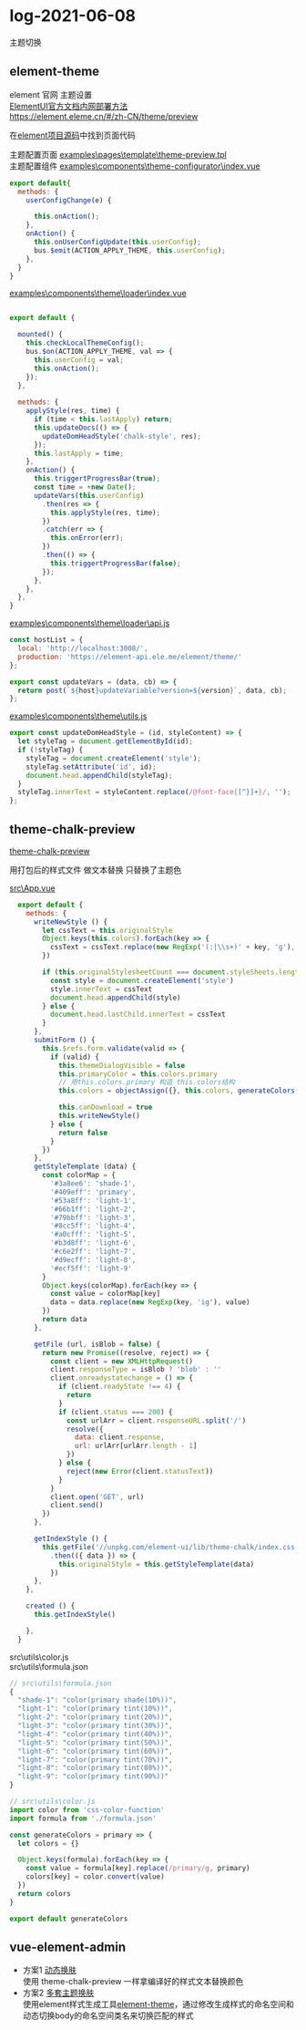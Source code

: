 # log-2021-06-08
主题切换

## element-theme
element 官网 主题设置  
[ElementUI官方文档内网部署方法](https://segmentfault.com/a/1190000022448689)  
https://element.eleme.cn/#/zh-CN/theme/preview

在[element项目源码](https://github.com/ElemeFE/element)中找到页面代码

主题配置页面 [examples\pages\template\theme-preview.tpl](https://github.com/ElemeFE/element/blob/dev/examples/pages/template/theme-preview.tpl)  
主题配置组件 [examples\components\theme-configurator\index.vue](https://github.com/ElemeFE/element/blob/dev/examples/components/theme-configurator/index.vue)
```js
export default{
  methods: {
    userConfigChange(e) {

      this.onAction();
    },
    onAction() {
      this.onUserConfigUpdate(this.userConfig);
      bus.$emit(ACTION_APPLY_THEME, this.userConfig);
    },
  }
}
```

[examples\components\theme\loader\index.vue](https://github.com/ElemeFE/element/blob/dev/examples/components/theme/loader/index.vue)
```js

export default {

  mounted() {
    this.checkLocalThemeConfig();
    bus.$on(ACTION_APPLY_THEME, val => {
      this.userConfig = val;
      this.onAction();
    });
  },
    
  methods: {
    applyStyle(res, time) {
      if (time < this.lastApply) return;
      this.updateDocs(() => {
        updateDomHeadStyle('chalk-style', res);
      });
      this.lastApply = time;
    },
    onAction() {
      this.triggertProgressBar(true);
      const time = +new Date();
      updateVars(this.userConfig)
        .then(res => {
          this.applyStyle(res, time);
        })
        .catch(err => {
          this.onError(err);
        })
        .then(() => {
          this.triggertProgressBar(false);
        });
      },
    },
  },
}
```

[examples\components\theme\loader\api.js](https://github.com/ElemeFE/element/blob/dev/examples/components/theme/loader/api.js)
```js
const hostList = {
  local: 'http://localhost:3008/',
  production: 'https://element-api.ele.me/element/theme/'
};

export const updateVars = (data, cb) => {
  return post(`${host}updateVariable?version=${version}`, data, cb);
};
```

[examples\components\theme\utils.js](https://github.com/ElemeFE/element/blob/dev/examples/components/theme/utils.js)
```js
export const updateDomHeadStyle = (id, styleContent) => {
  let styleTag = document.getElementById(id);
  if (!styleTag) {
    styleTag = document.createElement('style');
    styleTag.setAttribute('id', id);
    document.head.appendChild(styleTag);
  }
  styleTag.innerText = styleContent.replace(/@font-face{[^}]+}/, '');
};
```

## theme-chalk-preview
[theme-chalk-preview](https://github.com/ElementUI/theme-chalk-preview)

用打包后的样式文件 做文本替换 只替换了主题色

[src\App.vue](https://github.com/ElementUI/theme-chalk-preview/blob/master/src/App.vue)
```js
  export default {
    methods: {
      writeNewStyle () {
        let cssText = this.originalStyle
        Object.keys(this.colors).forEach(key => {
          cssText = cssText.replace(new RegExp('(:|\\s+)' + key, 'g'), '$1' + this.colors[key])
        })

        if (this.originalStylesheetCount === document.styleSheets.length) {
          const style = document.createElement('style')
          style.innerText = cssText
          document.head.appendChild(style)
        } else {
          document.head.lastChild.innerText = cssText
        }
      },
      submitForm () {
        this.$refs.form.validate(valid => {
          if (valid) {
            this.themeDialogVisible = false
            this.primaryColor = this.colors.primary
            // 用this.colors.primary 构造 this.colors结构
            this.colors = objectAssign({}, this.colors, generateColors(this.colors.primary)) // ES2015 Object.assign() ponyfill

            this.canDownload = true
            this.writeNewStyle()
          } else {
            return false
          }
        })
      },
      getStyleTemplate (data) {
        const colorMap = {
          '#3a8ee6': 'shade-1',
          '#409eff': 'primary',
          '#53a8ff': 'light-1',
          '#66b1ff': 'light-2',
          '#79bbff': 'light-3',
          '#8cc5ff': 'light-4',
          '#a0cfff': 'light-5',
          '#b3d8ff': 'light-6',
          '#c6e2ff': 'light-7',
          '#d9ecff': 'light-8',
          '#ecf5ff': 'light-9'
        }
        Object.keys(colorMap).forEach(key => {
          const value = colorMap[key]
          data = data.replace(new RegExp(key, 'ig'), value)
        })
        return data
      },

      getFile (url, isBlob = false) {
        return new Promise((resolve, reject) => {
          const client = new XMLHttpRequest()
          client.responseType = isBlob ? 'blob' : ''
          client.onreadystatechange = () => {
            if (client.readyState !== 4) {
              return
            }
            if (client.status === 200) {
              const urlArr = client.responseURL.split('/')
              resolve({
                data: client.response,
                url: urlArr[urlArr.length - 1]
              })
            } else {
              reject(new Error(client.statusText))
            }
          }
          client.open('GET', url)
          client.send()
        })
      },

      getIndexStyle () {
        this.getFile('//unpkg.com/element-ui/lib/theme-chalk/index.css')
          .then(({ data }) => {
            this.originalStyle = this.getStyleTemplate(data)
          })
      },
    },

    created () {
      this.getIndexStyle()

    },
  }
```

src\utils\color.js  
src\utils\formula.json
```js
// src\utils\formula.json
{
  "shade-1": "color(primary shade(10%))",
  "light-1": "color(primary tint(10%))",
  "light-2": "color(primary tint(20%))",
  "light-3": "color(primary tint(30%))",
  "light-4": "color(primary tint(40%))",
  "light-5": "color(primary tint(50%))",
  "light-6": "color(primary tint(60%))",
  "light-7": "color(primary tint(70%))",
  "light-8": "color(primary tint(80%))",
  "light-9": "color(primary tint(90%))"
}

// src\utils\color.js  
import color from 'css-color-function'
import formula from './formula.json'

const generateColors = primary => {
  let colors = {}

  Object.keys(formula).forEach(key => {
    const value = formula[key].replace(/primary/g, primary)
    colors[key] = color.convert(value)
  })
  return colors
}

export default generateColors
```
## vue-element-admin

- 方案1 [动态换肤](https://panjiachen.github.io/vue-element-admin-site/zh/guide/advanced/theme.html#element-ui-官方文档页面-换肤方式)  
  使用 theme-chalk-preview 一样拿编译好的样式文本替换颜色
- 方案2 [多套主题换肤](https://panjiachen.github.io/vue-element-admin-site/zh/guide/advanced/theme.html#多套主题换肤)  
  使用element样式生成工具[element-theme](https://github.com/ElementUI/element-theme)，通过修改生成样式的命名空间和动态切换body的命名空间类名来切换匹配的样式


